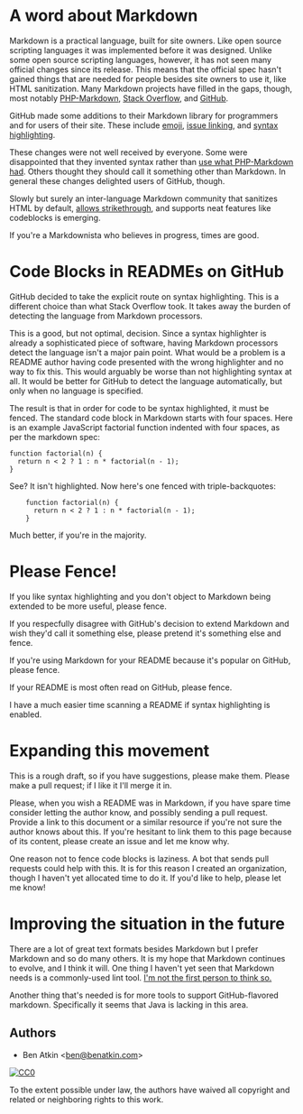 # A word about Markdown

Markdown is a practical language, built for site owners. Like open
source scripting languages it was implemented before it was designed.
Unlike some open source scripting languages, however, it has not
seen many official changes since its release. This means that the
official spec hasn't gained things that are needed for people besides
site owners to use it, like HTML sanitization. Many Markdown projects
have filled in the gaps, though, most notably [PHP-Markdown],
[Stack Overflow], and [GitHub].

  [PHP-Markdown]: http://michelf.com/projects/php-markdown/
  [Stack Overflow]: http://stackoverflow.com/
  [GitHub]: http://github.com/

GitHub made some additions to their Markdown library for programmers
and for users of their site. These include [emoji], [issue linking],
and [syntax highlighting].

  [emoji]: https://github.com/blog/816-emoji
  [issue linking]: http://github.github.com/github-flavored-markdown/
  [syntax highlighting]: https://github.com/blog/832-rolling-out-the-redcarpet
  
These changes were not well received by everyone. Some were
disappointed that they invented syntax rather than [use what
PHP-Markdown had](http://michelf.com/projects/php-markdown/extra/#fenced-code-blocks).
Others thought they should call it something other than Markdown. In
general these changes delighted users of GitHub, though.

Slowly but surely an inter-language Markdown community that sanitizes 
HTML by default, [allows strikethrough], and supports neat features like
codeblocks is emerging.

  [allows strikethrough]: https://github.com/tanoku/redcarpet/blob/master/lib/redcarpet.rb#L87
  
If you're a Markdownista who believes in progress, times are good.

# Code Blocks in READMEs on GitHub

GitHub decided to take the explicit route on syntax highlighting. This
is a different choice than what Stack Overflow took. It takes away the
burden of detecting the language from Markdown processors.

This is a good, but not optimal, decision. Since a syntax highlighter 
is already a sophisticated piece of software, having Markdown 
processors detect the language isn't a major pain point. What would be 
a problem is a README author having code presented with the wrong 
highlighter and no way to fix this. This would arguably be worse than 
not highlighting syntax at all. It would be better for GitHub to
detect the language automatically, but only when no language is
specified.

The result is that in order for code to be syntax highlighted, it must
be fenced. The standard code block in Markdown starts with four
spaces. Here is an example JavaScript factorial function indented with
four spaces, as per the markdown spec:

    function factorial(n) {
      return n < 2 ? 1 : n * factorial(n - 1);
    }

See? It isn't highlighted. Now here's one fenced with
triple-backquotes:

```
    function factorial(n) {
      return n < 2 ? 1 : n * factorial(n - 1);
    }
```

Much better, if you're in the majority.

# Please Fence!

If you like syntax highlighting and you don't object to Markdown being
extended to be more useful, please fence.

If you respecfully disagree with GitHub's decision to extend Markdown
and wish they'd call it something else, please pretend it's something
else and fence.

If you're using Markdown for your README because it's popular on
GitHub, please fence.

If your README is most often read on GitHub, please fence.

I have a much easier time scanning a README if syntax highlighting is
enabled.

# Expanding this movement

This is a rough draft, so if you have suggestions, please make them.
Please make a pull request; if I like it I'll merge it in.

Please, when you wish a README was in Markdown, if you have spare time
consider letting the author know, and possibly sending a pull request.
Provide a link to this document or a similar resource if you're not
sure the author knows about this. If you're hesitant to link them to
this page because of its content, please create an issue and let me
know why.

One reason not to fence code blocks is laziness. A bot that sends pull
requests could help with this. It is for this reason I created an
organization, though I haven't yet allocated time to do it. If you'd
like to help, please let me know!

# Improving the situation in the future

There are a lot of great text formats besides Markdown but I prefer
Markdown and so do many others. It is my hope that Markdown continues
to evolve, and I think it will. One thing I haven't yet seen that
Markdown needs is a commonly-used lint tool.
[I'm not the first person to think so.](https://twitter.com/#!/gruber/status/76555999460327424)

Another thing that's needed is for more tools to support
GitHub-flavored markdown. Specifically it seems that Java is lacking
in this area.

Authors
-------

* Ben Atkin <<ben@benatkin.com>>

<a rel="license" href="http://creativecommons.org/publicdomain/zero/1.0/">
  <img src="http://i.creativecommons.org/p/zero/1.0/88x31.png" style="border-style: none;" alt="CC0" />
</a>

To the extent possible under law, the authors have waived all copyright and related or neighboring rights to this work.
